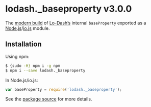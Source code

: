 # lodash._baseproperty v3.0.0

The [modern build](https://github.com/lodash/lodash/wiki/Build-Differences) of [Lo-Dash’s](https://lodash.com/) internal `baseProperty` exported as a [Node.js](http://nodejs.org/)/[io.js](https://iojs.org/) module.

## Installation

Using npm:

```bash
$ {sudo -H} npm i -g npm
$ npm i --save lodash._baseproperty
```

In Node.js/io.js:

```js
var baseProperty = require('lodash._baseproperty');
```

See the [package source](https://github.com/lodash/lodash/blob/3.0.0-npm-packages/lodash._baseproperty) for more details.

